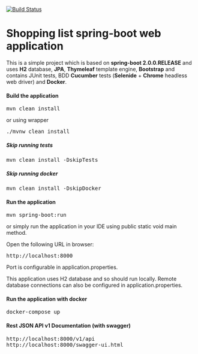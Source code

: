 [![Build Status](https://travis-ci.org/rodionovsasha/ShoppingList.svg?branch=master)](https://travis-ci.org/rodionovsasha/ShoppingList)

# Shopping list spring-boot web application

This is a simple project which is based on **spring-boot 2.0.0.RELEASE** and uses **H2** database, **JPA**, **Thymeleaf** template engine, **Bootstrap** and contains JUnit tests, BDD **Cucumber** tests (**Selenide** + **Chrome** headless web driver) and **Docker**.

#### Build the application
<pre>
mvn clean install
</pre>
or using wrapper
<pre>
./mvnw clean install
</pre>
##### Skip running tests
<pre>
mvn clean install -DskipTests
</pre>
##### Skip running docker
<pre>
mvn clean install -DskipDocker
</pre>

#### Run the application
<pre>
mvn spring-boot:run
</pre>
or simply run the application in your IDE using public static void main method.

Open the following URL in browser:
<pre>
http://localhost:8000
</pre>
Port is configurable in application.properties.

This application uses H2 database and so should run locally.
Remote database connections can also be configured in application.properties.

#### Run the application with docker
<pre>
docker-compose up
</pre>

#### Rest JSON API v1 Documentation (with swagger)
<pre>
http://localhost:8000/v1/api
http://localhost:8000/swagger-ui.html
</pre>
